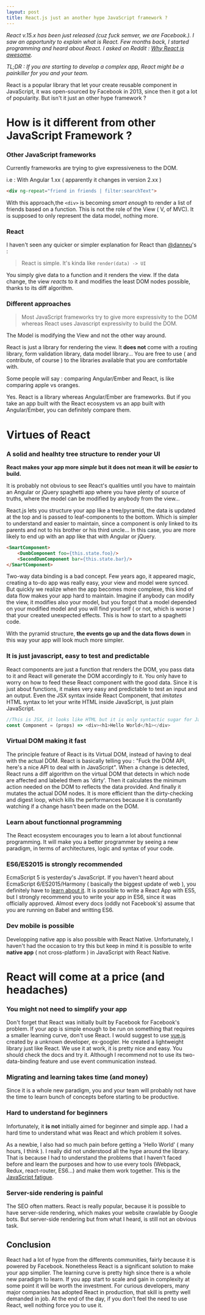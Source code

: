 ```yaml
---
layout: post
title: React.js just an another hype JavaScript framework ?
---
```



*React v.15.x has been just released (cuz fuck semver, we are Facebook.). I saw an opportunity to explain what is React. Few months back, I started programming and heard about React. I asked on Reddit : [Why React is awesome](https://www.reddit.com/r/javascript/comments/3hs4io/why_react_is_awesome/).*


*TL;DR : If you are starting to develop a complex app, React might be a painkiller for you and your team.*

React is a popular library that let your create reusable component in JavaScript, it was open-sourced by Facebook in 2013, since then it got a lot of popularity. But isn't it just an other hype framework ? 

# How is it different from other JavaScript Framework ?


### Other JavaScript frameworks
Currently frameworks are trying to give expressiveness to the DOM. 

i.e : With Angular 1.xx ( apparently it changes in version 2.xx ) 

```html
<div ng-repeat="friend in friends | filter:searchText">
```

With this approach,the `<div>` is becoming *smart enough* to render a list of friends based on a function. This is not the role of the View ( V, of MVC). It is supposed to only represent the data model, nothing more.

### React

I haven't seen any quicker or simpler explanation for React than [@danneu](https://www.reddit.com/r/javascript/comments/3hs4io/why_react_is_awesome/#thing_t1_cua60al)'s : 

>React is simple. It's kinda like `render(data) -> UI`

You simply give data to a function and it renders the view. If the data change, the view *reacts* to it and modifies the least DOM nodes possible, thanks to its diff algorithm.

### Different approaches 

>Most JavaScript frameworks try to give more expressivity to the DOM whereas React uses Javascript expressivity to build the DOM.

The Model is modifying the View and not the other way around.

React is just a library for rendering the view. It **does not** come with a routing library, form validation library, data model library... You are free to use ( and contribute, of course ) to the libraries available that you are comfortable with.

Some people will say : comparing Angular/Ember and React, is like comparing apple vs oranges. 

Yes. React is a library whereas Angular/Ember are frameworks. But if you take an app built with the React ecosystem vs an app built with Angular/Ember, you can definitely compare them. 

# Virtues of React

### A solid and healhty tree structure to render your UI
**React makes your app more *simple* but it does not mean it will be *easier* to build.**

It is probably not obvious to see React's qualities until you have to maintain an Angular or jQuery spaghetti app where you have plenty of source of truths, where the model can be modified by anybody from the view...

React.js lets you structure your app like a tree/pyramid, the data is updated at the top and is passed to leaf-components to the bottom. Which is simpler to understand and easier to maintain, since a component is only linked to its parents and not to his brother or his third uncle... In this case, you are more likely to end up with an app like that with Angular or jQuery.

```html
<SmartComponent>
    <DumbComponent foo={this.state.foo}/>
    <SecondDumComponent bar={this.state.bar}/>
</SmartComponent>
```

Two-way data binding is a bad concept. Few years ago, it appeared magic, creating a to-do app was really easy, your view and model were synced. But quickly we realize when the app becomes more complexe, this kind of data flow makes your app hard to maintain. Imagine if anybody can modify the view, it modifies also your model, but you forgot that a model depended on your modified model and you will find yourself ( or not, which is worse ) that your created unexpected effects. This is how to start to a spaghetti code.

With the pyramid structure, **the events go up and the data flows down** in this way your app will look much more simpler.

### It is just javascript, easy to test and predictable
React components are just a function that renders the DOM, you pass data to it and React will generate the DOM accordingly to it. You only have to worry on how to feed these React component with the good data. Since it is just about functions, it makes very easy and predictable to test an input and an output. Even the JSX syntax inside React Component, that *imitates* HTML syntax to let your write HTML inside JavaScript, is just plain JavaScript.

```javascript
//This is JSX, it looks like HTML but it is only syntactic sugar for JavaScript
const Component = (props) => <div><h1>Hello World</h1></div> 
```

### Virtual DOM making it fast

The principle feature of React is its Virtual DOM, instead of having to deal with the actual DOM. React is basically telling you : "Fuck the DOM API, here's a nice API to deal with in JavaScript". When a change is detected, React runs a diff algorithm on the virtual DOM that detects in which node are affected and labeled them as 'dirty'. Then it calculates the minimum action needed on the DOM to reflects the data provided. And finally it mutates the actual DOM nodes. It is more efficient than the dirty-checking and digest loop, which kills the performances because it is constantly watching if a change hasn't been made on the DOM.

### Learn about functionnal programming
The React ecosystem encourages you to learn a lot about functionnal programming. It will make you a better programmer by seeing a new paradigm, in terms of architectures, logic and syntax of your code.

### ES6/ES2015 is strongly recommended

EcmaScript 5 is yesterday's JavaScript. If you haven't heard about EcmaScript 6/ES2015/Harmony ( basically the biggest update of web ), you definitely have to [learn about it](https://developer.mozilla.org/en/docs/Web/JavaScript/New_in_JavaScript/ECMAScript_6_support_in_Mozilla). It is possible to write a React App with ES5, but I strongly recommend you to write your app in ES6, since it was officially approved. Almost every docs (oddly not Facebook's) assume that you are running on Babel and writting ES6.

### Dev mobile is possible

Developping native app is also possible with React Native. Unfortunately, I haven't had the occasion to try this but keep in mind it is possible to write **native app** ( not cross-platform ) in JavaScript with React Native.


# React will come at a price (and headaches)

### You might not need to simplify your app
Don't forget that React was initially built by Facebook for Facebook's problem. If your app is simple enough to be run on something that requires a smaller learning curve, don't use React. I would suggest to use [vue.js](https://vuejs.org/) created by a unknown developer, ex-googler. He created a lightweight library just like React. We use it at work, it is pretty nice and easy. You should check the docs and try it. Although I recommend not to use its two-data-binding feature and use event communication instead.

### Migrating and learning takes time (and money)

Since it is a whole new paradigm, you and your team will probably not have the time to learn bunch of concepts before starting to be productive.

### Hard to understand for beginners

Infortunately, it **is not** initially aimed for beginner and simple app. I had a hard time to understand what was React and which problem it solves.

As a newbie, I also had so much pain before getting a 'Hello World' ( many hours, I think ). I really did not understood all the hype around the library. That is because I had to understand the problems that I haven't faced before and learn the purposes and how to use every tools (Webpack, Redux, react-router, ES6...) and make them work together. This is the [JavaScript fatigue](https://medium.com/@ericclemmons/javascript-fatigue-48d4011b6fc4#.5pzrqifsl).


### Server-side rendering is painful
The SEO often matters. React is really popular, because it is possible to have server-side rendering, which makes your website crawlable by Google bots. But server-side rendering but from what I heard, is still not an obvious task.


## Conclusion

React had a lot of hype from the differents communities, fairly because it is powered by Facebook. Nonetheless React is a significant solution to make your app simplier. The learning curve is pretty high since there is a whole new paradigm to learn. If you app start to scale and gain in complexity at some point it will be worth the investment. For curious developers, many major companies has adopted React in production, that skill is pretty well demanded in job. At the end of the day, if you don't feel the need to use React, well nothing force you to use it.



